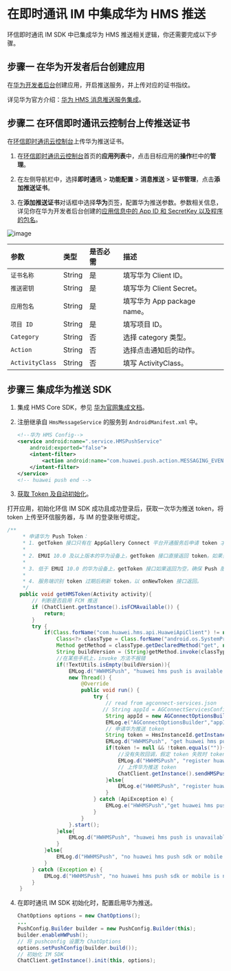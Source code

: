 # 在即时通讯 IM 中集成华为 HMS 推送

环信即时通讯 IM SDK 中已集成华为 HMS 推送相关逻辑，你还需要完成以下步骤。

## **步骤一 在华为开发者后台创建应用**

在[华为开发者后台](https://id1.cloud.huawei.com/CAS/portal/loginAuth.html)创建应用，开启推送服务，并上传对应的证书指纹。

详见华为官方介绍：[华为 HMS 消息推送服务集成](https://developer.huawei.com/consumer/cn/doc/development/HMSCore-Guides/android-config-agc-0000001050170137#section19884105518498)。

## **步骤二 在环信即时通讯云控制台上传推送证书**

在[环信即时通讯云控制台](https://console.easemob.com/user/login)上传华为推送证书。

1. 在[环信即时通讯云控制台](https://console.easemob.com/user/login)首页的**应用列表**中，点击目标应用的**操作**栏中的**管理**。
   
2. 在左侧导航栏中，选择**即时通讯** > **功能配置** > **消息推送** > **证书管理**，点击**添加推送证书**。
   
3. 在**添加推送证书**对话框中选择**华为**页签，配置华为推送参数。参数相关信息，详见你在华为开发者后台创建的[应用信息中的 App ID 和 SecretKey 以及程序的包名](https://developer.huawei.com/consumer/cn/doc/development/HMSCore-Guides/android-config-agc-0000001050170137#section125831926193110)。

![image](/images/android/push/add_huawei_push_certificate.png)

| 参数       | 类型   | 是否必需 | 描述         |
| :--------- | :----- | :------- | :---------------- |
| `证书名称`     | String | 是     | 填写华为 Client ID。  |
| `推送密钥`     | String | 是     | 填写华为 Client Secret。|
| `应用包名`     | String | 是     | 填写华为 App package name。   |
| `项目 ID`      | String | 是     | 填写项目 ID。                     |
| `Category`     | String |  否    | 选择 category 类型。                       |
| `Action`       | String |  否    | 选择点击通知后的动作。                     |
| `ActivityClass`| String | 否     | 填写 ActivityClass。                      |

## **步骤三 集成华为推送 SDK**

1. 集成 HMS Core SDK，参见 [华为官网集成文档](https://developer.huawei.com/consumer/cn/doc/development/HMSCore-Guides/android-integrating-sdk-0000001050040084)。

2. 注册继承自 `HmsMessageService` 的服务到 `AndroidManifest.xml` 中。

   ```xml
   <!--华为 HMS Config-->
   <service android:name=".service.HMSPushService"
       android:exported="false">
       <intent-filter>
           <action android:name="com.huawei.push.action.MESSAGING_EVENT" />
       </intent-filter>
   </service>
   <!-- huawei push end -->
   ```

3. [获取 Token 及自动初始化](https://developer.huawei.com/consumer/cn/doc/development/HMSCore-Guides/android-client-dev-0000001050042041)。

打开应用，初始化环信 IM SDK 成功且成功登录后，获取一次华为推送 token，将 token 上传至环信服务器，与 IM 的登录账号绑定。

```java
/**
     * 申请华为 Push Token：
     * 1. getToken 接口只有在 AppGallery Connect 平台开通服务后申请 token 才会返回成功。
     *
     * 2. EMUI 10.0 及以上版本的华为设备上，getToken 接口直接返回 token。如果当次调用失败 Push 会缓存申请，之后会自动重试申请，成功后则以onNewToken 接口返回。
     *
     * 3. 低于 EMUI 10.0 的华为设备上，getToken 接口如果返回为空，确保 Push 服务开通的情况下，结果后续以 onNewToken 接口返回。
     *
     * 4. 服务端识别 token 过期后刷新 token，以 onNewToken 接口返回。
     */
    public void getHMSToken(Activity activity){
        // 判断是否启用 FCM 推送
        if (ChatClient.getInstance().isFCMAvailable()) {
            return;
        }
        try {
            if(Class.forName("com.huawei.hms.api.HuaweiApiClient") != null){
                Class<?> classType = Class.forName("android.os.SystemProperties");
                Method getMethod = classType.getDeclaredMethod("get", new Class<?>[] {String.class});
                String buildVersion = (String)getMethod.invoke(classType, new Object[]{"ro.build.version.emui"});
                //在某些手机上，invoke 方法不报错
                if(!TextUtils.isEmpty(buildVersion)){
                    EMLog.d("HWHMSPush", "huawei hms push is available!");
                    new Thread() {
                        @Override
                        public void run() {
                            try {
                                // read from agconnect-services.json
                               // String appId = AGConnectServicesConfig.fromContext(activity).getString("client/app_id");
                                String appId = new AGConnectOptionsBuilder().build(activity).getString("client/app_id");
                                EMLog.e("AGConnectOptionsBuilder","appId:"+appId);
                                // 申请华为推送 token
                                String token = HmsInstanceId.getInstance(activity).getToken(appId, "HCM");
                                EMLog.d("HWHMSPush", "get huawei hms push token:" + token);
                                if(token != null && !token.equals("")){
                                    //没有失败回调，假定 token 失败时 token 为 null
                                    EMLog.d("HWHMSPush", "register huawei hms push token success token:" + token);
                                    // 上传华为推送 token
                                    ChatClient.getInstance().sendHMSPushTokenToServer(token);
                                }else{
                                    EMLog.e("HWHMSPush", "register huawei hms push token fail!");
                                }
                            } catch (ApiException e) {
                                EMLog.e("HWHMSPush","get huawei hms push token failed, " + e);
                            }
                        }
                    }.start();
                }else{
                    EMLog.d("HWHMSPush", "huawei hms push is unavailable!");
                }
            }else{
                EMLog.d("HWHMSPush", "no huawei hms push sdk or mobile is not a huawei phone");
            }
        } catch (Exception e) {
            EMLog.d("HWHMSPush", "no huawei hms push sdk or mobile is not a huawei phone");
        }
    }
```

4. 在即时通讯 IM SDK 初始化时，配置启用华为推送。

   ```java
   ChatOptions options = new ChatOptions();
   ...
   PushConfig.Builder builder = new PushConfig.Builder(this);
   builder.enableHWPush();
   // 将 pushconfig 设置为 ChatOptions
   options.setPushConfig(builder.build());
   // 初始化 IM SDK
   ChatClient.getInstance().init(this, options);
   ```